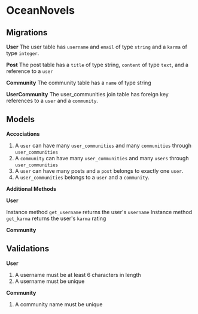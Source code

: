 # OceanNovels

## Migrations

**User** The user table has `username` and `email` of type `string` and a `karma` of type `integer`. 

**Post** The post table has a `title` of type string, `content` of type `text`, and a reference to a `user`

**Community** The community table has a `name` of type string

**UserCommunity** The user_communities join table has foreign key references to a `user` and a `community`. 


## Models

**Accociations**
1. A `user` can have many `user_communities` and many `communities` through `user_communities`
2. A `community` can have many `user_communities` and many `users` through `user_communities`
3. A `user` can have many posts and a `post` belongs to exactly one `user`.
4. A `user_communities` belongs to a `user` and a `community`. 


**Additional Methods**

**User**

Instance method `get_username` returns the user's `username`
Instance method `get_karma` returns the user's `karma` rating

**Community**

## Validations

**User** 
1. A username must be at least 6 characters in length
2. A username must be unique

**Community**
1. A community name must be unique
